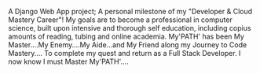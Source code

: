 A Django Web App project; A personal milestone of my "Developer & Cloud Mastery Career"!
My goals are to become a professional in computer science, built upon intensive and thorough
self education, including copius amounts of reading, tubing and online academia.
My'PATH' has been My Master....My Enemy....My Aide...and My Friend along my Journey to Code Mastery.... 
To complete my quest and return as a Full Stack Developer. 
I now know I must Master My'PATH'....  
